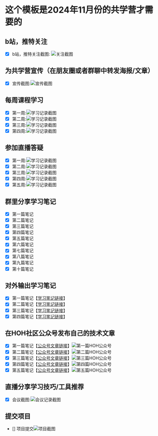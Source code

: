 # 这个模板是2024年11月份的共学营才需要的

## b站，推特关注

- [x] b站，推特关注截图: ![关注截图](./images/b站关注.png)

## 为共学营宣传（在朋友圈或者群聊中转发海报/文章）

- [x] 宣传截图:![宣传截图](./images/分享转发.jpg)

## 每周课程学习

- [x] 第一周:![学习记录截图](./images/第一周学习记录.png)
- [x] 第二周:![学习记录截图](./images/第二周学习记录.png)
- [x] 第三周:![学习记录截图](./images/第三周学习记录.png)
- [x] 第四周:![学习记录截图](./images/第四周学习记录.png)

## 参加直播答疑

- [x] 第一周:![学习记录截图](./images/第一周直播.jpg)
- [x] 第二周:![学习记录截图](./images/第二周直播.jpg)
- [x] 第三周:![学习记录截图](./images/第三周直播.jpg)
- [x] 第四周:![学习记录截图](./images/第四周直播.jpg)
- [x] 第五周:![学习记录截图](./images/第五周直播.jpg)

## 群里分享学习笔记

- [x] 第一篇笔记
- [x] 第二篇笔记
- [x] 第三篇笔记
- [x] 第四篇笔记
- [x] 第五篇笔记
- [x] 第六篇笔记
- [x] 第七篇笔记
- [x] 第八篇笔记
- [x] 第九篇笔记
- [x] 第十篇笔记

## 对外输出学习笔记

- [x] 第一篇笔记【[学习笔记链接](https://blog.csdn.net/Huahua_1223/article/details/143750762)】
- [x] 第二篇笔记【[学习笔记链接](https://hua1223.blog.csdn.net/article/details/143866005)】
- [x] 第三篇笔记【[学习笔记链接](https://hua1223.blog.csdn.net/article/details/143895408)】
- [x] 第四篇笔记【[学习笔记链接](https://hua1223.blog.csdn.net/article/details/144032486)】
<!-- - [x] 第五篇笔记【[学习笔记链接](https://hua1223.blog.csdn.net/article/details/144032486)】 -->

## 在HOH社区公众号发布自己的技术文章

- [x] 第一篇笔记【[公众号文章链接](https://mp.weixin.qq.com/s/xNgX7heNowggNLYcCwGPdQ)】![第一篇HOH公众号](./images/第一篇HOH公众号.png)
- [x] 第二篇笔记【[公众号文章链接](https://mp.weixin.qq.com/s/X5cYcL2bC6etKMkp_Lt3Xg)】![第二篇HOH公众号](./images/第二篇HOH公众号.png)
- [x] 第三篇笔记【[公众号文章链接](https://mp.weixin.qq.com/s/tWx03o77KXxWSYYnz0L1sQ)】![第三篇HOH公众号](./images/第三篇HOH公众号.png)
- [x] 第四篇笔记【[公众号文章链接](https://mp.weixin.qq.com/s/w5SNITGL6sWx7FoWLoT2dQ)】![第四篇HOH公众号](./images/第四篇HOH公众号.png)
- [x] 第五篇笔记【[公众号文章链接](https://mp.weixin.qq.com/s/zc5MyY9OITld0z4-q1C-IQ)】![第五篇HOH公众号](./images/第五篇HOH公众号.png)

## 直播分享学习技巧/工具推荐

- [x] 会议截图:![会议记录截图](./images/直播分享.png)

## 提交项目

- [] 项目提交![项目截图](./images/你的图片地址)


